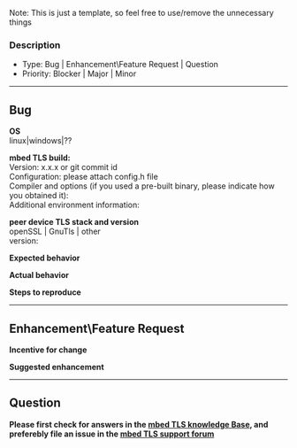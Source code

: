 Note: This is just a template, so feel free to use/remove the unnecessary things

### Description
- Type: Bug | Enhancement\Feature Request | Question
- Priority: Blocker | Major | Minor

---------------------------------------------------------------
## Bug

**OS**  
linux|windows|??

**mbed TLS build:**  
Version: x.x.x or git commit id  
Configuration: please attach config.h file  
Compiler and options (if you used a pre-built binary, please indicate how you obtained it):  
Additional environment information:  

**peer device TLS stack and version**  
openSSL | GnuTls | other  
version:  

**Expected behavior**   

**Actual behavior**  

**Steps to reproduce**  

----------------------------------------------------------------
## Enhancement\Feature Request

**Incentive for change**  

**Suggested enhancement**  

-----------------------------------------------------------------

## Question

**Please first check for answers in the [mbed TLS knowledge Base](https://tls.mbed.org/kb), and preferebly file an issue in the [mbed TLS support forum](https://tls.mbed.org/discussions)**  